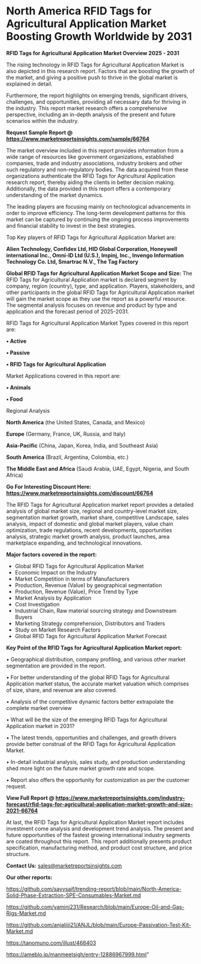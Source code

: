 # North America RFID Tags for Agricultural Application Market Boosting Growth Worldwide by 2031

<Strong> RFID Tags for Agricultural Application Market Overview 2025 - 2031</strong>

The rising technology in RFID Tags for Agricultural Application Market is also depicted in this research report. Factors that are boosting the growth of the market, and giving a positive push to thrive in the global market is explained in detail.

Furthermore, the report highlights on emerging trends, significant drivers, challenges, and opportunities, providing all necessary data for thriving in the industry. This report market research offers a comprehensive perspective, including an in-depth analysis of the present and future scenarios within the industry.

<strong>Request Sample Report @ <a href=https://www.marketreportsinsights.com/sample/66764>https://www.marketreportsinsights.com/sample/66764</a></strong>

The market overview included in this report provides information from a wide range of resources like government organizations, established companies, trade and industry associations, industry brokers and other such regulatory and non-regulatory bodies. The data acquired from these organizations authenticate the RFID Tags for Agricultural Application research report, thereby aiding the clients in better decision making. Additionally, the data provided in this report offers a contemporary understanding of the market dynamics.

The leading players are focusing mainly on technological advancements in order to improve efficiency. The long-term development patterns for this market can be captured by continuing the ongoing process improvements and financial stability to invest in the best strategies.

Top Key players of RFID Tags for Agricultural Application Market are:

<strong>Alien Technology, Confidex Ltd, HID Global Corporation, Honeywell international Inc., Omni-ID Ltd (U.S.), Impinj, Inc., Invengo Information Technology Co. Ltd, Smartrac N.V., The Tag Factory</strong>

<strong><b>Global RFID Tags for Agricultural Application Market Scope and Size:</b></strong>
The RFID Tags for Agricultural Application market is declared segment by company, region (country), type, and application. Players, stakeholders, and other participants in the global RFID Tags for Agricultural Application market will gain the market scope as they use the report as a powerful resource. The segmental analysis focuses on revenue and product by type and application and the forecast period of 2025-2031.

RFID Tags for Agricultural Application Market Types covered in this report are:

<strong>• Active

• Passive 

• RFID Tags for Agricultural Application</strong>

Market Applications covered in this report are:

<strong>• Animals

• Food</strong> 

Regional Analysis

<strong>North America</strong> (the United States, Canada, and Mexico)

<strong>Europe</strong> (Germany, France, UK, Russia, and Italy)

<strong>Asia-Pacific</strong> (China, Japan, Korea, India, and Southeast Asia)

<strong>South America</strong> (Brazil, Argentina, Colombia, etc.)

<strong>The Middle East and Africa</strong> (Saudi Arabia, UAE, Egypt, Nigeria, and South Africa)

<strong>Go For Interesting Discount Here: <a href=https://www.marketreportsinsights.com/discount/66764>https://www.marketreportsinsights.com/discount/66764</a></strong>

The RFID Tags for Agricultural Application market report provides a detailed analysis of global market size, regional and country-level market size, segmentation market growth, market share, competitive Landscape, sales analysis, impact of domestic and global market players, value chain optimization, trade regulations, recent developments, opportunities analysis, strategic market growth analysis, product launches, area marketplace expanding, and technological innovations.

<strong><b>Major factors covered in the report:</b></strong>
<ul>
  <li>Global RFID Tags for Agricultural Application Market </li>
  <li>Economic Impact on the Industry</li>
  <li>Market Competition in terms of Manufacturers</li>
  <li>Production, Revenue (Value) by geographical segmentation</li>
  <li>Production, Revenue (Value), Price Trend by Type</li>
  <li>Market Analysis by Application</li>
  <li>Cost Investigation</li>
  <li>Industrial Chain, Raw material sourcing strategy and Downstream Buyers</li>
  <li>Marketing Strategy comprehension, Distributors and Traders</li>
  <li>Study on Market Research Factors</li>
  <li>Global RFID Tags for Agricultural Application Market Forecast</li>
</ul>

<strong><b>Key Point of the RFID Tags for Agricultural Application Market report:</b></strong>

• Geographical distribution, company profiling, and various other market segmentation are provided in the report.

• For better understanding of the global RFID Tags for Agricultural Application market status, the accurate market valuation which comprises of size, share, and revenue are also covered.

• Analysis of the competitive dynamic factors better extrapolate the complete market overview

• What will be the size of the emerging RFID Tags for Agricultural Application market in 2031?

• The latest trends, opportunities and challenges, and growth drivers provide better construal of the RFID Tags for Agricultural Application Market.

• In-detail industrial analysis, sales study, and production understanding shed more light on the future market growth rate and scope.

• Report also offers the opportunity for customization as per the customer request.

<strong><b>View Full Report @ <a href=https://www.marketreportsinsights.com/industry-forecast/rfid-tags-for-agricultural-application-market-growth-and-size-2021-66764>https://www.marketreportsinsights.com/industry-forecast/rfid-tags-for-agricultural-application-market-growth-and-size-2021-66764</a></b></strong>


At last, the RFID Tags for Agricultural Application Market report includes investment come analysis and development trend analysis. The present and future opportunities of the fastest growing international industry segments are coated throughout this report. This report additionally presents product specification, manufacturing method, and product cost structure, and price structure.

<strong>Contact Us:</strong>
sales@marketreportsinsights.com

<strong>Our other reports:</strong>

<a href=https://github.com/sayysaif/trending-report/blob/main/North-America-Solid-Phase-Extraction-SPE-Consumables-Market.md>https://github.com/sayysaif/trending-report/blob/main/North-America-Solid-Phase-Extraction-SPE-Consumables-Market.md</a>

<a href=https://github.com/yamini231/Research/blob/main/Europe-Oil-and-Gas-Rigs-Market.md>https://github.com/yamini231/Research/blob/main/Europe-Oil-and-Gas-Rigs-Market.md</a>

<a href=https://github.com/anjaliiii21/ANJL/blob/main/Europe-Passivation-Test-Kit-Market.md>https://github.com/anjaliiii21/ANJL/blob/main/Europe-Passivation-Test-Kit-Market.md</a>

<a href=https://tanomuno.com/illust/468403>https://tanomuno.com/illust/468403</a>

<a href=https://ameblo.jp/manmeetsigh/entry-12886967999.html>https://ameblo.jp/manmeetsigh/entry-12886967999.html</a>"

